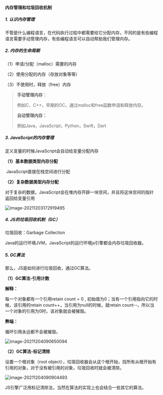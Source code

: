 #### 内存管理和垃圾回收机制

##### 1. 认识内存管理

不管是什么编程语言，在代码执行过程中都需要给它分配内存，不同的是有些编程语言需要手动管理内存，有些编程语言可以自动帮助我们管理内存。

##### 2. 内存的生命周期

（1）申请/分配（malloc）需要的内存

（2）使用分配的内存（存放对象等等）

（3）不使用时，释放（free）内存

> **手动管理内存**：
>
> 例如C、C++，早期的OC，通过malloc和free函数申请和释放内存。
>
> **自动管理内存：**
>
> 例如Java，JavaScript，Python，Swift，Dart

##### 3. JavaScript的内存管理

定义变量的时候JavaScript会自动给变量分配内存

**（1）基本数据类型内存分配**

​		JavaScript直接在栈空间进行分配

**（2）复杂数据类型内存分配**

​		对于复杂的数据，JavaScript会在堆内存开辟一块空间，并且将这块空间的指针返回给变量引用

![image-20211203172919495](@alias/image-20211203172919495.png)

##### 4. JS的垃圾回收机制（GC）

垃圾回收：Garbage Collection

Java的运行环境JVM，JavaScript的运行环境js引擎都会内存垃圾回收器。



##### 5. GC算法

那么，JS是如何进行垃圾回收，通过GC算法。

**（1）GC算法-引用计数**

**解释：**

每一个对象都有一个引用retain count  = 0 ,  初始值为0；当有一个引用指向它的时候，该引用的retain count++，当引用为null的时候，就retain count--，所以当一个对象的引用为0时，该对象就会被摧毁。

**弊端：**

循环引用永远都不会被摧毁。

![image-20211204090650094](@alias/image-20211204090650094.png)



**（2）GC算法-标记清除**

设置一个根对象（root object），垃圾回收器会从这个根开始，找所有从根开始有引用的对象，对于没有被引用的对象，垃圾回收时就会被清除。

![image-20211204090904493](@alias/image-20211204090904493.png)

JS引擎广泛用标记清除法，当然在算法的实现上也会结合一些其它的算法。

<Valine></Valine>

